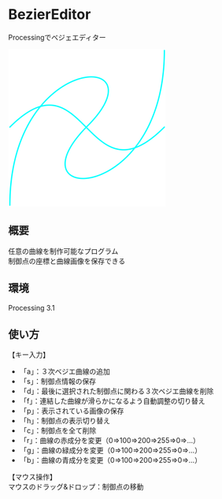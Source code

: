 # BezierEditor
Processingでベジェエディター  

<img src="https://github.com/takeYY/BezierEditor/blob/master/BezierEditor/Bezier.png" width="320px">

## 概要
任意の曲線を制作可能なプログラム  
制御点の座標と曲線画像を保存できる

## 環境
Processing 3.1

## 使い方
【キー入力】
- 「a」：３次ベジエ曲線の追加
- 「s」：制御点情報の保存
- 「d」：最後に選択された制御点に関わる３次ベジエ曲線を削除
- 「f」：連結した曲線が滑らかになるよう自動調整の切り替え
- 「p」：表示されている画像の保存
- 「h」：制御点の表示切り替え
- 「c」：制御点を全て削除
- 「r」：曲線の赤成分を変更（0=>100=>200=>255=>0=>...）
- 「g」：曲線の緑成分を変更（0=>100=>200=>255=>0=>...）
- 「b」：曲線の青成分を変更（0=>100=>200=>255=>0=>...）
  
【マウス操作】  
マウスのドラッグ&ドロップ：制御点の移動

